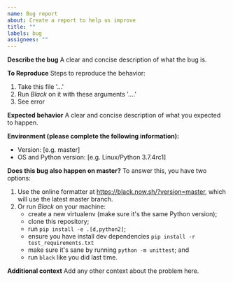```yaml
---
name: Bug report
about: Create a report to help us improve
title: ""
labels: bug
assignees: ""
---
```


**Describe the bug** A clear and concise description of what the bug is.

**To Reproduce** Steps to reproduce the behavior:

1. Take this file '...'
2. Run _Black_ on it with these arguments '....'
3. See error

**Expected behavior** A clear and concise description of what you expected to happen.

**Environment (please complete the following information):**

- Version: [e.g. master]
- OS and Python version: [e.g. Linux/Python 3.7.4rc1]

**Does this bug also happen on master?** To answer this, you have two options:

1. Use the online formatter at https://black.now.sh/?version=master, which will use the
   latest master branch.
2. Or run _Black_ on your machine:
   - create a new virtualenv (make sure it's the same Python version);
   - clone this repository;
   - run `pip install -e .[d,python2]`;
   - ensure you have install dev dependencies `pip install -r test_requirements.txt`
   - make sure it's sane by running `python -m unittest`; and
   - run `black` like you did last time.

**Additional context** Add any other context about the problem here.
